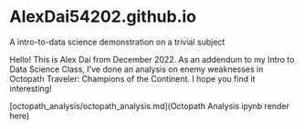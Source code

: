 # AlexDai54202.github.io
A intro-to-data science demonstration on a trivial subject


Hello! This is Alex Dai from December 2022. As an addendum to my Intro to Data Science Class, I've done an analysis on enemy weaknesses in Octopath Traveler: Champions of the Continent. I hope you find it interesting!

[octopath_analysis/octopath_analysis.md](Octopath Analysis ipynb render here)
